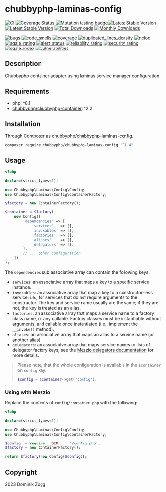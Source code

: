 # chubbyphp-laminas-config

[![CI](https://github.com/chubbyphp/chubbyphp-laminas-config/workflows/CI/badge.svg?branch=master)](https://github.com/chubbyphp/chubbyphp-laminas-config/actions?query=workflow%3ACI)
[![Coverage Status](https://coveralls.io/repos/github/chubbyphp/chubbyphp-laminas-config/badge.svg?branch=master)](https://coveralls.io/github/chubbyphp/chubbyphp-laminas-config?branch=master)
[![Mutation testing badge](https://img.shields.io/endpoint?style=flat&url=https%3A%2F%2Fbadge-api.stryker-mutator.io%2Fgithub.com%2Fchubbyphp%2Fchubbyphp-laminas-config%2Fmaster)](https://dashboard.stryker-mutator.io/reports/github.com/chubbyphp/chubbyphp-laminas-config/master)[![Latest Stable Version](https://poser.pugx.org/chubbyphp/chubbyphp-laminas-config/v/stable.png)](https://packagist.org/packages/chubbyphp/chubbyphp-laminas-config)
[![Latest Stable Version](https://poser.pugx.org/chubbyphp/chubbyphp-laminas-config/v/stable.png)](https://packagist.org/packages/chubbyphp/chubbyphp-laminas-config)
[![Total Downloads](https://poser.pugx.org/chubbyphp/chubbyphp-laminas-config/downloads.png)](https://packagist.org/packages/chubbyphp/chubbyphp-laminas-config)
[![Monthly Downloads](https://poser.pugx.org/chubbyphp/chubbyphp-laminas-config/d/monthly)](https://packagist.org/packages/chubbyphp/chubbyphp-laminas-config)

[![bugs](https://sonarcloud.io/api/project_badges/measure?project=chubbyphp_chubbyphp-laminas-config&metric=bugs)](https://sonarcloud.io/dashboard?id=chubbyphp_chubbyphp-laminas-config)
[![code_smells](https://sonarcloud.io/api/project_badges/measure?project=chubbyphp_chubbyphp-laminas-config&metric=code_smells)](https://sonarcloud.io/dashboard?id=chubbyphp_chubbyphp-laminas-config)
[![coverage](https://sonarcloud.io/api/project_badges/measure?project=chubbyphp_chubbyphp-laminas-config&metric=coverage)](https://sonarcloud.io/dashboard?id=chubbyphp_chubbyphp-laminas-config)
[![duplicated_lines_density](https://sonarcloud.io/api/project_badges/measure?project=chubbyphp_chubbyphp-laminas-config&metric=duplicated_lines_density)](https://sonarcloud.io/dashboard?id=chubbyphp_chubbyphp-laminas-config)
[![ncloc](https://sonarcloud.io/api/project_badges/measure?project=chubbyphp_chubbyphp-laminas-config&metric=ncloc)](https://sonarcloud.io/dashboard?id=chubbyphp_chubbyphp-laminas-config)
[![sqale_rating](https://sonarcloud.io/api/project_badges/measure?project=chubbyphp_chubbyphp-laminas-config&metric=sqale_rating)](https://sonarcloud.io/dashboard?id=chubbyphp_chubbyphp-laminas-config)
[![alert_status](https://sonarcloud.io/api/project_badges/measure?project=chubbyphp_chubbyphp-laminas-config&metric=alert_status)](https://sonarcloud.io/dashboard?id=chubbyphp_chubbyphp-laminas-config)
[![reliability_rating](https://sonarcloud.io/api/project_badges/measure?project=chubbyphp_chubbyphp-laminas-config&metric=reliability_rating)](https://sonarcloud.io/dashboard?id=chubbyphp_chubbyphp-laminas-config)
[![security_rating](https://sonarcloud.io/api/project_badges/measure?project=chubbyphp_chubbyphp-laminas-config&metric=security_rating)](https://sonarcloud.io/dashboard?id=chubbyphp_chubbyphp-laminas-config)
[![sqale_index](https://sonarcloud.io/api/project_badges/measure?project=chubbyphp_chubbyphp-laminas-config&metric=sqale_index)](https://sonarcloud.io/dashboard?id=chubbyphp_chubbyphp-laminas-config)
[![vulnerabilities](https://sonarcloud.io/api/project_badges/measure?project=chubbyphp_chubbyphp-laminas-config&metric=vulnerabilities)](https://sonarcloud.io/dashboard?id=chubbyphp_chubbyphp-laminas-config)

## Description

Chubbyphp container adapter using laminas service manager configuration.

## Requirements

 * php: ^8.1
 * [chubbyphp/chubbyphp-container][2]: ^2.2

## Installation

Through [Composer](http://getcomposer.org) as [chubbyphp/chubbyphp-laminas-config][1].

```sh
composer require chubbyphp/chubbyphp-laminas-config "^1.4"
```

## Usage

```php
<?php

declare(strict_types=1);

use Chubbyphp\Laminas\Config\Config;
use Chubbyphp\Laminas\Config\ContainerFactory;

$factory = new ContainerFactory();

$container = $factory(
    new Config([
        'dependencies' => [
            'services'   => [],
            'invokables' => [],
            'factories'  => [],
            'aliases'    => [],
            'delegators' => [],
        ],
        // ... other configuration
    ])
);
```

The `dependencies` sub associative array can contain the following keys:

- `services`: an associative array that maps a key to a specific service instance.
- `invokables`: an associative array that map a key to a constructor-less
  service; i.e., for services that do not require arguments to the constructor.
  The key and service name usually are the same; if they are not, the key is
  treated as an alias.
- `factories`: an associative array that maps a service name to a factory class
  name, or any callable. Factory classes must be instantiable without arguments,
  and callable once instantiated (i.e., implement the `__invoke()` method).
- `aliases`: an associative array that maps an alias to a service name (or
  another alias).
- `delegators`: an associative array that maps service names to lists of
  delegator factory keys, see the
  [Mezzio delegators documentation](https://docs.laminas.dev/laminas-servicemanager/delegators/)
  for more details.

> Please note, that the whole configuration is available in the `$container`
> on `config` key:
>
> ```php
> $config = $container->get('config');
> ```

### Using with Mezzio

Replace the contents of `config/container.php` with the following:

```php
<?php

declare(strict_types=1);

use Chubbyphp\Laminas\Config\Config;
use Chubbyphp\Laminas\Config\ContainerFactory;

$config  = require __DIR__ . '/config.php';
$factory = new ContainerFactory();

return $factory(new Config($config));
```

## Copyright

2023 Dominik Zogg

[1]: https://packagist.org/packages/chubbyphp/chubbyphp-laminas-config
[2]: https://packagist.org/packages/chubbyphp/chubbyphp-container
